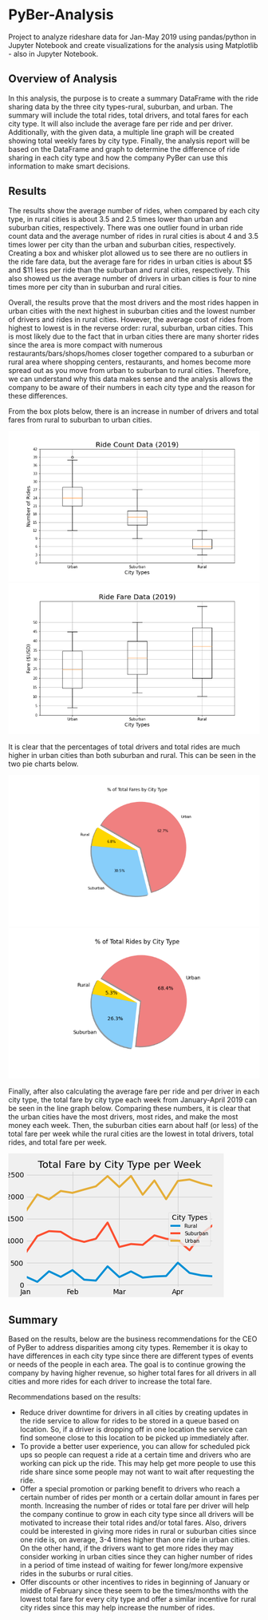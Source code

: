 # PyBer-Analysis
Project to analyze rideshare data for Jan-May 2019 using pandas/python in Jupyter Notebook and create visualizations for the analysis using Matplotlib - also in Jupyter Notebook.

## Overview of Analysis
In this analysis, the purpose is to create a summary DataFrame with the ride sharing data by the three city types-rural, suburban, and urban. The summary will include the total rides, total drivers, and total fares for each city type. It will also include the average fare per ride and per driver. Additionally, with the given data, a multiple line graph will be created showing total weekly fares by city type. Finally, the analysis report will be based on the DataFrame and graph to determine the difference of ride sharing in each city type and how the company PyBer can use this information to make smart decisions.

## Results
The results show the average number of rides, when compared by each city type, in rural cities is about 3.5 and 2.5 times lower than urban and suburban cities, respectively. There was one outlier found in urban ride count data and the average number of rides in rural cities is about 4 and 3.5 times lower per city than the urban and suburban cities, respectively. Creating a box and whisker plot allowed us to see there are no outliers in the ride fare data, but the average fare for rides in urban cities is about $5 and $11 less per ride than the suburban and rural cities, respectively. This also showed us the average number of drivers in urban cities is four to nine times more per city than in suburban and rural cities. 

Overall, the results prove that the most drivers and the most rides happen in urban cities with the next highest in suburban cities and the lowest number of drivers and rides in rural cities. However, the average cost of rides from highest to lowest is in the reverse order: rural, suburban, urban cities. This is most likely due to the fact that in urban cities there are many shorter rides since the area is more compact with numerous restaurants/bars/shops/homes closer together compared to a suburban or rural area where shopping centers, restaurants, and homes become more spread out as you move from urban to suburban to rural cities. Therefore, we can understand why this data makes sense and the analysis allows the company to be aware of their numbers in each city type and the reason for these differences. 

From the box plots below, there is an increase in number of drivers and total fares from rural to suburban to urban cities.

![Ride Count Data](https://github.com/kmaluccio/PyBer-Analysis/blob/main/analysis/Fig2.png)
![Ride Fare Data](https://github.com/kmaluccio/PyBer-Analysis/blob/main/analysis/Fig3.png)

It is clear that the percentages of total drivers and total rides are much higher in urban cities than both suburban and rural. This can be seen in the two pie charts below.

![Percent Total Fares](https://github.com/kmaluccio/PyBer-Analysis/blob/main/analysis/Fig5.png)
![Percent Total Rides](https://github.com/kmaluccio/PyBer-Analysis/blob/main/analysis/Fig6.png)

Finally, after also calculating the average fare per ride and per driver in each city type, the total fare by city type each week from January-April 2019 can be seen in the line graph below. Comparing these numbers, it is clear that the urban cities have the most drivers, most rides, and make the most money each week. Then, the suburban cities earn about half (or less) of the total fare per week while the rural cities are the lowest in total drivers, total rides, and total fare per week.

![Fare Summary](https://github.com/kmaluccio/PyBer-Analysis/blob/main/analysis/PyBer_fare_summary.png)

## Summary
Based on the results, below are the business recommendations for the CEO of PyBer to address disparities among city types. Remember it is okay to have differences in each city type since there are different types of events or needs of the people in each area. The goal is to continue growing the company by having higher revenue, so higher total fares for all drivers in all cities and more rides for each driver to increase the total fare.


Recommendations based on the results:
- Reduce driver downtime for drivers in all cities by creating updates in the ride service to allow for rides to be stored in a queue based on location. So, if a driver is dropping off in one location the service can find someone close to this location to be picked up immediately after.
- To provide a better user experience, you can allow for scheduled pick ups so people can request a ride at a certain time and drivers who are working can pick up the ride. This may help get more people to use this ride share since some people may not want to wait after requesting the ride.
- Offer a special promotion or parking benefit to drivers who reach a certain number of rides per month or a certain dollar amount in fares per month. Increasing the number of rides or total fare per driver will help the company continue to grow in each city type since all drivers will be motivated to increase their total rides and/or total fares. Also, drivers could be interested in giving more rides in rural or suburban cities since one ride is, on average, 3-4 times higher than one ride in urban cities. On the other hand, if the drivers want to get more rides they may consider working in urban cities since they can higher number of rides in a period of time instead of waiting for fewer long/more expensive rides in the suburbs or rural cities. 
- Offer discounts or other incentives to rides in beginning of January or middle of February since these seem to be the times/months with the lowest total fare for every city type and offer a similar incentive for rural city rides since this may help increase the number of rides.
